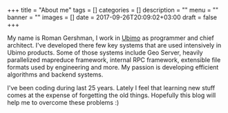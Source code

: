 +++
title = "About me"
tags = []
categories = []
description = ""
menu = ""
banner = ""
images = []
date = 2017-09-26T20:09:02+03:00
draft = false
+++

My name is Roman Gershman, I work in [Ubimo](ubimo.com) as programmer and chief architect. I've developed there few key systems that are used intensively in Ubimo products. Some of those systems include Geo Server, heavily parallelized mapreduce framework, internal RPC framework,
extensible file formats used by engineering and more. My passion is developing efficient algorithms and backend systems.

I've been coding during last 25 years. Lately I feel that learning new stuff comes at the expense
of forgetting the old things. Hopefully this blog will help me to overcome these problems :)

<!--more-->
